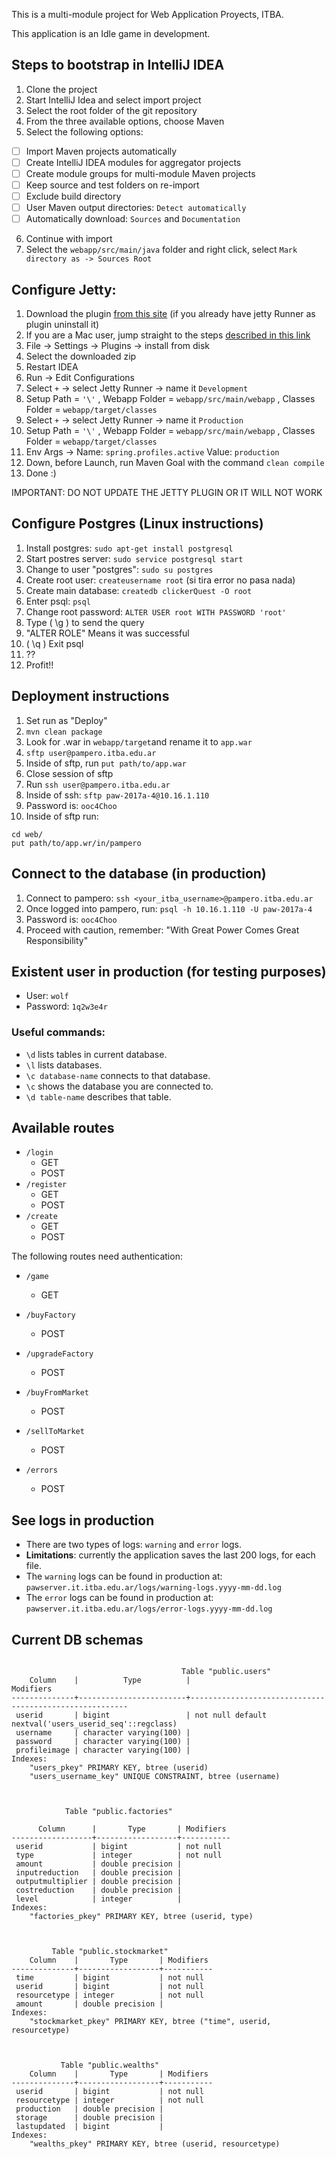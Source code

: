 This is a multi-module project for Web Application Proyects, ITBA.

This application is an Idle game in development.

## Steps to bootstrap in IntelliJ IDEA
1. Clone the project
2. Start IntelliJ Idea and select import project
3. Select the root folder of the git repository
4. From the three available options, choose Maven
5. Select the following options:

  - [ ] Import Maven projects automatically
  - [ ] Create IntelliJ IDEA modules for aggregator projects
  - [ ] Create module groups for multi-module Maven projects
  - [ ] Keep source and test folders on re-import
  - [ ] Exclude build directory
  - [ ] User Maven output directories: `Detect automatically`
  - [ ] Automatically download: `Sources` and `Documentation`

6. Continue with import
7. Select the `webapp/src/main/java` folder and right click, select `Mark directory as -> Sources Root`

## Configure Jetty:

1. Download the plugin [from this site](https://plugins.jetbrains.com/plugin/download?updateId=22888) (if you already have jetty Runner as plugin uninstall it)
2. If you are a Mac user, jump straight to the steps [described in this link](https://www.jetbrains.com/help/idea/2016.3/installing-updating-and-uninstalling-repository-plugins.html)
3. File -> Settings -> Plugins -> install from disk
4. Select the downloaded zip
5. Restart IDEA
6. Run -> Edit Configurations
7. Select `+` -> select Jetty Runner -> name it `Development`
8. Setup Path = `'\'` , Webapp Folder = `webapp/src/main/webapp` , Classes Folder = `webapp/target/classes`
9. Select `+` -> select Jetty Runner -> name it `Production`
10. Setup Path = `'\'` , Webapp Folder = `webapp/src/main/webapp` , Classes Folder = `webapp/target/classes`
11. Env Args -> Name: `spring.profiles.active` Value: `production`
12. Down, before Launch, run Maven Goal with the command `clean compile`
13. Done :)

IMPORTANT: DO NOT UPDATE THE JETTY PLUGIN OR IT WILL NOT WORK

## Configure Postgres (Linux instructions)

1. Install postgres: `sudo apt-get install postgresql`
2. Start postres server: `sudo service postgresql start`
3. Change to user "postgres": `sudo su postgres`
4. Create root user: `createusername root` (si tira error no pasa nada)
5. Create main database: `createdb clickerQuest -O root`
6. Enter psql: `psql`
7. Change root password: `ALTER USER root WITH PASSWORD 'root'`
8. Type ( \g ) to send the query
9. "ALTER ROLE" Means it was successful
10. ( \q ) Exit psql
11. ??
12. Profit!!


## Deployment instructions

1. Set run as "Deploy"
2. ```mvn clean package```
3. Look for .war in `webapp/target`and rename it to `app.war`
4. `sftp user@pampero.itba.edu.ar`
5. Inside of sftp, run `put path/to/app.war`
6. Close session of sftp
7. Run `ssh user@pampero.itba.edu.ar`
8. Inside of ssh: `sftp paw-2017a-4@10.16.1.110`
9. Password is: `ooc4Choo`
10. Inside of sftp run:

```
cd web/
put path/to/app.wr/in/pampero
```

## Connect to the database (in production)

1. Connect to pampero: `ssh <your_itba_username>@pampero.itba.edu.ar`
2. Once logged into pampero, run: `psql -h 10.16.1.110 -U paw-2017a-4`
3. Password is: `ooc4Choo`
4. Proceed with caution, remember: "With Great Power Comes Great Responsibility"


## Existent user in production (for testing purposes)

* User: `wolf`
* Password: `1q2w3e4r`

### Useful commands:

* `\d` lists tables in current database.
* `\l` lists databases.
* `\c database-name` connects to that database.
* `\c` shows the database you are connected to.
* `\d table-name` describes that table.


## Available routes

 * `/login`
    * GET
    * POST
 * `/register`
    * GET
    * POST
 * `/create`
    * GET
    * POST

The following routes need authentication:

* `/game`
    * GET

* `/buyFactory`
    * POST

* `/upgradeFactory`
    * POST

* `/buyFromMarket`
    * POST

* `/sellToMarket`
    * POST

* `/errors`
    * POST


## See logs in production

* There are two types of logs: `warning` and `error` logs.
* **Limitations**: currently the application saves the last 200 logs, for each file.
* The `warning` logs can be found in production at: `pawserver.it.itba.edu.ar/logs/warning-logs.yyyy-mm-dd.log`
* The `error` logs can be found in production at: `pawserver.it.itba.edu.ar/logs/error-logs.yyyy-mm-dd.log`


## Current DB schemas

```

                                      Table "public.users"
    Column    |          Type          |                       Modifiers
--------------+------------------------+--------------------------------------------------------
 userid       | bigint                 | not null default nextval('users_userid_seq'::regclass)
 username     | character varying(100) |
 password     | character varying(100) |
 profileimage | character varying(100) |
Indexes:
    "users_pkey" PRIMARY KEY, btree (userid)
    "users_username_key" UNIQUE CONSTRAINT, btree (username)
    
 ```
 
 ```
 
             Table "public.factories"
             
       Column      |       Type       | Modifiers
 ------------------+------------------+-----------
  userid           | bigint           | not null
  type             | integer          | not null
  amount           | double precision |
  inputreduction   | double precision |
  outputmultiplier | double precision |
  costreduction    | double precision |
  level            | integer          |
 Indexes:
     "factories_pkey" PRIMARY KEY, btree (userid, type)
     
 ```
 
 ```
 
          Table "public.stockmarket"
     Column    |       Type       | Modifiers
 --------------+------------------+-----------
  time         | bigint           | not null
  userid       | bigint           | not null
  resourcetype | integer          | not null
  amount       | double precision |
 Indexes:
     "stockmarket_pkey" PRIMARY KEY, btree ("time", userid, resourcetype)
     
 ```
 
 ```
 
            Table "public.wealths"
     Column    |       Type       | Modifiers
 --------------+------------------+-----------
  userid       | bigint           | not null
  resourcetype | integer          | not null
  production   | double precision |
  storage      | double precision |
  lastupdated  | bigint           |
 Indexes:
     "wealths_pkey" PRIMARY KEY, btree (userid, resourcetype)
     
 ```

